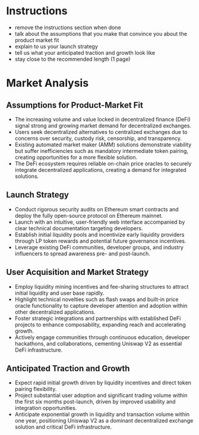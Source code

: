 # Instructions

- remove the instructions section when done
- talk about the assumptions that you make that convince you about the product market fit
- explain to us your launch strategy
- tell us what your anticipated traction and growth look like
- stay close to the recommended length (1 page)

# Market Analysis

## Assumptions for Product-Market Fit

* The increasing volume and value locked in decentralized finance (DeFi) signal strong and growing market demand for decentralized exchanges.
* Users seek decentralized alternatives to centralized exchanges due to concerns over security, custody risk, censorship, and transparency.
* Existing automated market maker (AMM) solutions demonstrate viability but suffer inefficiencies such as mandatory intermediate token pairing, creating opportunities for a more flexible solution.
* The DeFi ecosystem requires reliable on-chain price oracles to securely integrate decentralized applications, creating a demand for integrated solutions.

## Launch Strategy

* Conduct rigorous security audits on Ethereum smart contracts and deploy the fully open-source protocol on Ethereum mainnet.
* Launch with an intuitive, user-friendly web interface accompanied by clear technical documentation targeting developers.
* Establish initial liquidity pools and incentivize early liquidity providers through LP token rewards and potential future governance incentives.
* Leverage existing DeFi communities, developer groups, and industry influencers to spread awareness pre- and post-launch.

## User Acquisition and Market Strategy

* Employ liquidity mining incentives and fee-sharing structures to attract initial liquidity and user base rapidly.
* Highlight technical novelties such as flash swaps and built-in price oracle functionality to capture developer attention and adoption within other decentralized applications.
* Foster strategic integrations and partnerships with established DeFi projects to enhance composability, expanding reach and accelerating growth.
* Actively engage communities through continuous education, developer hackathons, and collaborations, cementing Uniswap V2 as essential DeFi infrastructure.

## Anticipated Traction and Growth

* Expect rapid initial growth driven by liquidity incentives and direct token pairing flexibility.
* Project substantial user adoption and significant trading volume within the first six months post-launch, driven by improved usability and integration opportunities.
* Anticipate exponential growth in liquidity and transaction volume within one year, positioning Uniswap V2 as a dominant decentralized exchange solution and critical DeFi infrastructure.
